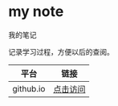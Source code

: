 # my note

我的笔记

记录学习过程，方便以后的查阅。

| 平台      | 链接                                        |
| --------- | ------------------------------------------- |
| github.io | [点击访问](https://ptsfdtz.github.io/note/) |